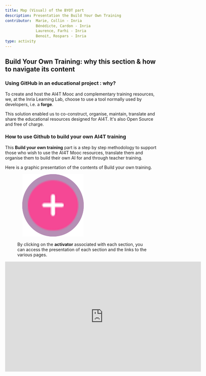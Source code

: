 ```yaml
---
title: Map (Visual) of the BYOT part
description: Presentation the Build Your Own Training
contributor:  Marie, Collin - Inria
              Bénédicte, Cardon - Inria
              Laurence, Farhi - Inria
              Benoit, Rospars - Inria
type: activity
---
```


## Build Your Own Training: why this section & how to navigate its content

### Using GitHub in an educational project : why?

To create and host the AI4T Mooc and complementary training resources, we, at the Inria Learning Lab, choose to use a tool normally used by developers, i.e. a **forge**.

This solution enabled us to co-construct, organise, maintain, translate and share the educational resources designed for AI4T. It's also Open Source and free of charge.

### How to use Github to build your own AI4T training

This **Build your own training** part is a step by step methodology to support those who wish to use the AI4T Mooc resources, translate them and organise them to build their own AI for and through teacher training.

Here is a graphic presentation of the contents of Build your own training.

<figure class="inline-image">
    <img src="Images/3-0-Activateur-BYOT-map.png" alt=« Activateur on the BYOT map.">
    <p>By clicking on the <b>activator</b> associated with each section, you can access the presentation of each section and the links to the various pages.</p>
</figure>


<center><iframe width="640" height="360" src="https://view.genial.ly/652ff049875a8100113b8bc6" frameborder="0" allowfullscreen></iframe></center>
